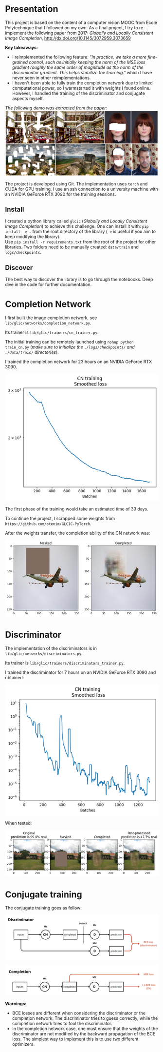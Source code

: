 # Presentation

This project is based on the content of a computer vision MOOC from Ecole Polytechnique that I followed on my own. As a final project, I try to re-implement the following paper from 2017:
*Globally and Locally Consistent Image Completion*, http://dx.doi.org/10.1145/3072959.3073659

**Key takeaways:**
- I reimplemented the following feature: *"In practice, we take a more fine-grained control, such as initially keeping the norm of the MSE loss gradient roughly the same order of magnitude as the norm of the discriminator gradient. This helps stabilize the learning."* which I have never seen in other reimplementations.
- I haven't been able to fully train the completion network due to limited computational power, so I warmstarted it with weights I found online. However, I handled the training of the discriminator and conjugate aspects myself.

*The following demo was extracted from the paper:*
![image info](./figures/glcic_paper.PNG)

The project is developed using Git.
The implementation uses `torch` and CUDA for GPU training.
I use an ssh connection to a university machine with an NVIDIA GeForce RTX 3090 for the training sessions.

## Install

I created a python library called `glcic` (*Globally and Locally Consistent Image Completion*) to achieve this challenge.
One can install it with: `pip install -e .` from the root directory of the library (`-e` is useful if you aim to keep modifying the library).  
Use `pip install -r requirements.txt` from the root of the project for other libraries.
Two folders need to be manually created: `data/train` and `logs/checkpoints`.

## Discover

The best way to discover the library is to go through the notebooks.
Deep dive in the code for further documentation.

# Completion Network

I first built the image completion network, see ```lib/glic/networks/completion_network.py```.

Its trainer is ```lib/glic/trainers/cn_trainer.py```.

The initial training can be remotely launched using ```nohup python train_cn.py``` (*make sure to initialize the `./logs/checkpoints/` and `./data/train/` directories*).
  
I trained the completion network for 23 hours on an NVIDIA GeForce RTX 3090.

![image info](./figures/cn_training.png)

The first phase of the training would take an estimated time of 39 days.

To continue the project, I scrapped some weights from `https://github.com/otenim/GLCIC-PyTorch`.

After the weights transfer, the completion ability of the CN network was:

![image info](./figures/completion_after_scrapping.png)

# Discriminator

The implementation of the discriminators is in ```lib/glic/networks/discriminators.py```.

Its trainer is ```lib/glic/trainers/discriminators_trainer.py```.

I trained the discriminator for 7 hours on an NVIDIA GeForce RTX 3090 and obtained:

![image info](./figures/discriminator_training.png)

When tested:

![image info](./figures/discriminator_test.png)

# Conjugate training

The conjugate training goes as follow:

![image info](./figures/discriminator_loss.png)

![image info](./figures/completion_loss.png)

**Warnings:**
- BCE losses are different when considering the discriminator or the completion network: The discriminator tries to guess correctly, while the completion network tries to fool the discriminator.
- In the completion network case, one must ensure that the weights of the discriminator are not modified by the backward propagation of the BCE loss. The simplest way to implement this is to use two different optimizers.